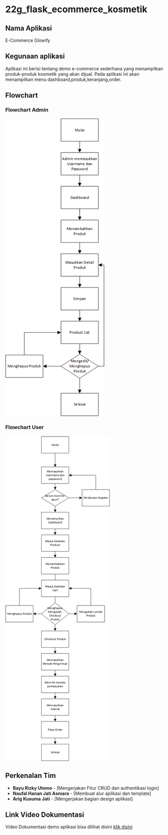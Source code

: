 # 22g_flask_ecommerce_kosmetik

## Nama Aplikasi
E-Commerce Glowify

## Kegunaan aplikasi
Aplikasi ini berisi tentang demo e-commerce sederhana yang menampilkan produk-produk kosmetik yang akan dijual. Pada aplikasi ini akan menampilkan menu dashboard,produk,keranjang,order.

## Flowchart
### Flowchart Admin
![Flowchart](https://github.com/kampusriset/22g_flask_ecommerce_kosmetik/blob/main/Screenshots/flowchart_admin.png)
### Flowchart User
![Flowchart](https://github.com/kampusriset/22g_flask_ecommerce_kosmetik/blob/main/Screenshots/flowchart_user.png)


## Perkenalan Tim
- **Bayu Rizky Utomo** - [Mengerjakan Fitur CRUD dan authentikasi login]
- **Naufal Hanan Jati Asmara** - [Membuat alur aplikasi dan template]
- **Arig Kusuma Jati** - [Mengerjakan bagian design aplikasi]

## Link Video Dokumentasi
Video Dokumentasi demo aplikasi bisa dilihat disini 
[klik disini](https://www.youtube.com/watch?v=1LEPGWDa9sY)

